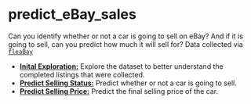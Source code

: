 # predict_eBay_sales
Can you identify whether or not a car is going to sell on eBay? And if it is going to sell, can you predict how much it will sell for? Data collected via [`fleaBay`](https://github.com/CurtLH/fleaBay)

- [**Inital Exploration:**](https://curtlh.github.io/predict_ebay_sales/1_inital_exploration.nb.html)
Explore the dataset to better understand the completed listings that were collected.
- [**Predict Selling Status:**](https://curtlh.github.io/predict_ebay_sales/2_predict_selling_status.nb.html)
Predict whether or not a car is going to sell.
- [**Predict Selling Price:**](https://curtlh.github.io/predict_ebay_sales/3_predict_selling_price.nb.html)
Predict the final selling price of the car.
